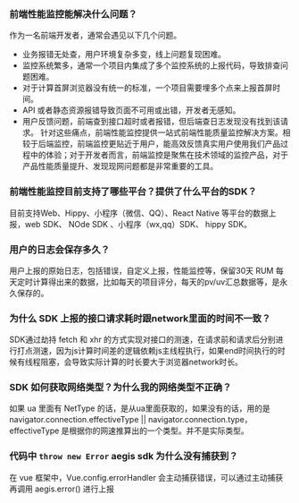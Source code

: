 ### 前端性能监控能解决什么问题？

作为一名前端开发者，通常会遇见以下几个问题。
- 业务报错无处查，用户环境复杂多变，线上问题复现困难。
- 监控系统繁多，通常一个项目内集成了多个监控系统的上报代码，导致排查问题困难。
- 对于计算首屏浏览器没有统一的标准，一个项目需要埋多个点来上报首屏时间。
- API 或者静态资源报错导致页面不可用或出错，开发者无感知。
- 用户反馈问题，前端查到接口超时或者报错，但后端查日志发现没有找到该请求。
针对这些痛点，前端性能监控提供一站式前端性能质量监控解决方案。相较于后端监控，前端监控更贴近于用户，能高效反馈真实用户使用我们产品过程中的体验；对于开发者而言，前端监控是聚焦在技术领域的监控产品，对于产品性能质量提升、发现现网问题都是非常重要的工具。

### 前端性能监控目前支持了哪些平台？提供了什么平台的SDK？

目前支持Web、Hippy、小程序（微信、QQ）、React Native 等平台的数据上报，web SDK、 NOde SDK 、小程序（wx,qq）SDK、 hippy SDK。

### 用户的日志会保存多久？

用户上报的原始日志，包括错误，自定义上报，性能监控等，保留30天
RUM 每天定时计算得出来的数据，比如每天的项目评分，每天的pv/uv汇总数据等，是永久保存的。


### 为什么 SDK 上报的接口请求耗时跟network里面的时间不一致？

SDK通过劫持 fetch 和 xhr 的方式实现对接口的测速，在请求前和请求后分别进行打点测速，因为js计算时间差的逻辑依赖js主线程执行，如果end时间执行的时候有线程阻塞，会导致实际计算的时长要大于浏览器network时长。

### SDK 如何获取网络类型？为什么我的网络类型不正确？

如果 ua 里面有 NetType 的话，是从ua里面获取的，如果没有的话，用的是 navigator.connection.effectiveType || navigator.connection.type，effectiveType 是根据你的网速推算出的一个类型。并不是实际类型。

### 代码中 `throw new Error` aegis sdk 为什么没有捕获到？

在 vue 框架中，Vue.config.errorHandler 会主动捕获错误，可以通过主动捕获再调用 aegis.error() 进行上报
